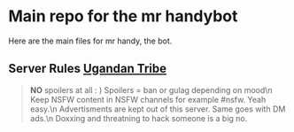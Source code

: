 # Main repo for the mr handybot #
Here are the main files for mr handy, the bot. 

## Server Rules [Ugandan Tribe]("https://discord.com/invite/4Jb8efU5ge") ##
> **__NO__** spoilers at all  : ) Spoilers = ban or gulag depending on mood\n
> Keep NSFW content in NSFW channels for example #nsfw. Yeah easy.\n
> Advertisments are kept out of this server. Same goes with DM ads.\n
> Doxxing and threatning to hack someone is a big no.
